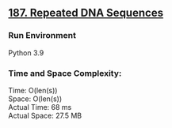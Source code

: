 ## [187. Repeated DNA Sequences](https://leetcode.com/problems/repeated-dna-sequences/)

### Run Environment
Python 3.9

### Time and Space Complexity:
Time: O(len(s))  
Space: O(len(s))  
Actual Time: 68 ms  
Actual Space: 27.5 MB
